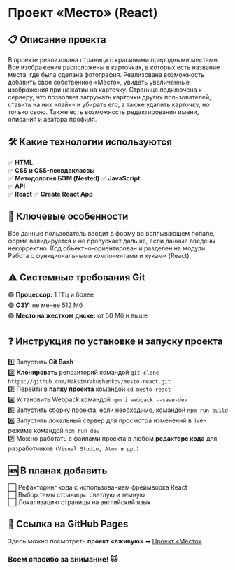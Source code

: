# Проект «Место» (React)

## 📋 Описание проекта

В проекте реализована страница с красивыми природными местами. Все изображения расположены в карточках, в которых есть название места, где была сделана фотография. Реализована возможность добавить свое собственное «Место», увидеть увеличенные изображения при нажатии на карточку. Страница подключена к серверу, что позволяет загружать карточки других пользователей, ставить на них «лайк» и убирать его, а также удалить карточку, но только свою. Также есть возможность редактирования имени, описания и аватара профиля.

## 🛠 Какие технологии используются

✅ **HTML**  
✅ **CSS и CSS-псевдоклассы**  
✅ **Методология БЭМ (Nested)**
✅ **JavaScript**  
✅ **API**  
✅ **React** 
✅ **Create React App**

## 👑 Ключевые особенности
Все данные пользователь вводит в форму во всплывающем попапе, форма валидируется и не пропускает дальше, если данные введены некорректно. Код объектно-ориентирован и разделен на модули. Работа с функциональными компонентами и хуками (React).

## ⚠️ Системные требования Git

🟢 **Процессор:** 1 ГГц и более  
🟢 **ОЗУ:** не менее 512 Мб  
🟢 **Место на жестком диске:** от 50 Мб и выше

## ❓ Инструкция по установке и запуску проекта

1️⃣ Запустить **Git Bash**  
2️⃣ **Клонировать** репозиторий командой `git clone https://github.com/MaksimYakushenkov/mesto-react.git`  
3️⃣ Перейти в **папку проекта** командой `cd mesto-react`    
4️⃣ Установить Webpack командой `npm i webpack --save-dev`    
5️⃣ Запустить сборку проекта, если необходимо, командой `npm run build`  
6️⃣ Запустить локальный сервер для просмотра изменений в live-режиме командой `npm run dev`  
7️⃣ Можно работать с файлами проекта в любом **редакторе кода** для разработчиков `(Visual Studio, Atom и др.)`

## 🆕 В планах добавить

⬜ Рефакторинг кода с использованием фреймворка React  
⬜ Выбор темы страницы: светлую и темную  
⬜ Локализацию страницы на английский язык

## 🔗 Ссылка на GitHub Pages
Здесь можно посмотреть **проект «вживую»** ➡ [Проект «Место»](https://maksimyakushenkov.github.io/mesto-react/)

### Всем спасибо за внимание! 🐱
